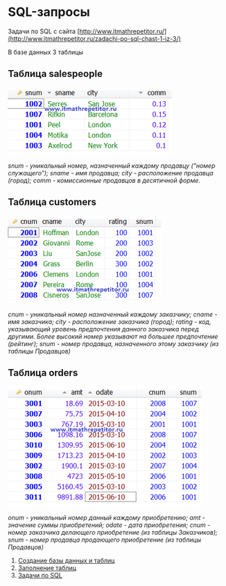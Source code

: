 # SQL-запросы

Задачи по SQL с сайта [http://www.itmathrepetitor.ru/](http://www.itmathrepetitor.ru/zadachi-po-sql-chast-1-iz-3/)

В базе данных 3 таблицы

## Таблица salespeople
![](https://github.com/yuliachepel/Sql_queries/blob/main/assets/salespeople.png)

_snum - уникальный номер, назначенный каждому продавцу ("номер служащего"); sname - имя продавца; city - расположение продавца (город); comm - комиссионные продавцов в десятичной форме._

## Таблица customers
![](https://github.com/yuliachepel/Sql_queries/blob/main/assets/customers.png)

_cnum - уникальный номер назначенный каждому заказчику; cname - имя заказчика; city - расположение заказчика (город); rating - код, указывающий уровень предпочтения данного заказчика перед другими. Более высокий номер указывают на большее предпочтение (рейтинг); snum - номер продавца, назначенного этому заказчику (из таблицы Продавцов)_


## Таблица orders

![](https://github.com/yuliachepel/Sql_queries/blob/main/assets/orders.png)

_onum - уникальный номер данный каждому приобретению; amt - значение суммы приобретений; odate - дата приобретения; cnum - номер заказчика делающего приобретение (из таблицы Заказчиков); snum - номер продавца продающего приобретение (из таблицы Продавцов)_


1. [Создание базы данных и таблиц](https://github.com/yuliachepel/Sql_queries/blob/main/sql/create_db_and_tables.sql)
2. [Заполнение таблиц](https://github.com/yuliachepel/Sql_queries/blob/main/sql/insert_values.sql)
3. [Задачи по SQL](https://github.com/yuliachepel/Sql_queries/blob/main/sql/tasks.sql)
